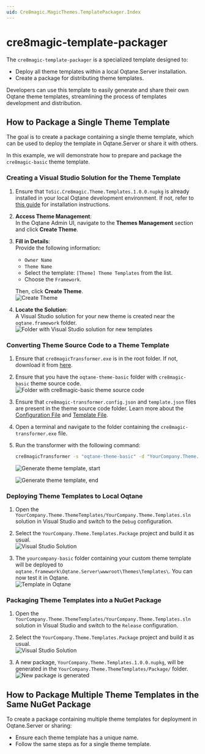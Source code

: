 ```yaml
---
uid: Cre8magic.MagicThemes.TemplatePackager.Index
---
```

# cre8magic-template-packager

The `cre8magic-template-packager` is a specialized template designed to:

- Deploy all theme templates within a local Oqtane.Server installation.
- Create a package for distributing theme templates.

Developers can use this template to easily generate and share their own Oqtane theme templates, streamlining the process of templates development and distribution.

## How to Package a Single Theme Template

The goal is to create a package containing a single theme template, which can be used to deploy the template in Oqtane.Server or share it with others.

In this example, we will demonstrate how to prepare and package the `cre8magic-basic` theme template.

### Creating a Visual Studio Solution for the Theme Template

1. Ensure that `ToSic.Cre8magic.Theme.Templates.1.0.0.nupkg` is already installed in your local Oqtane development environment. If not, refer to [this guide](xref:Cre8magic.MagicThemes.ThemeTemplates.Index) for installation instructions.

1. **Access Theme Management**:  
   In the Oqtane Admin UI, navigate to the **Themes Management** section and click **Create Theme**.

1. **Fill in Details**:  
   Provide the following information:
   - `Owner Name`
   - `Theme Name`
   - Select the template: `[Theme] Theme Templates` from the list.
   - Choose the `Framework`.

   Then, click **Create Theme**.  
   ![Create Theme](./assets/generate-theme-template-solution.png)

1. **Locate the Solution**:  
   A Visual Studio solution for your new theme is created near the `oqtane.framework` folder.  
   ![Folder with Visual Studio solution for new templates](./assets/root-folder.png)

### Converting Theme Source Code to a Theme Template

1. Ensure that `cre8magicTransformer.exe` is in the root folder. If not, download it from [here](https://github.com/cre8magic/cre8magic-transformer/releases).

1. Ensure that you have the `oqtane-theme-basic` folder with `cre8magic-basic` theme source code.  
   ![Folder with cre8magic-basic theme source code](./assets/folder-with-cre8magic-basic.png)

1. Ensure that `cre8magic-transformer.config.json` and `template.json` files are present in the theme source code folder. Learn more about the [Configuration File](xref:Cre8magic.MagicTools.Transformer.Configuration) and [Template File](xref:Cre8magic.MagicTools.Transformer.Index).

1. Open a terminal and navigate to the folder containing the `cre8magic-transformer.exe` file.

1. Run the transformer with the following command:

   ```cmd
   cre8magicTransformer -s "oqtane-theme-basic" -d "YourCompany.Theme.ThemeTemplates/Client/wwwroot/Themes/Templates/yourcompany-basic"
   ```

   ![Generate theme template, start](./assets/cre8magic-transformer-part1.png)

   ![Generate theme template, end](./assets/cre8magic-transformer-part2.png)

### Deploying Theme Templates to Local Oqtane

1. Open the `YourCompany.Theme.ThemeTemplates/YourCompany.Theme.Templates.sln` solution in Visual Studio and switch to the `Debug` configuration.

1. Select the `YourCompany.Theme.Templates.Package` project and build it as usual.  
   ![Visual Studio Solution](./assets/vs-package-debug.png)

1. The `yourcompany-basic` folder containing your custom theme template will be deployed to `oqtane.framework\Oqtane.Server\wwwroot\Themes\Templates\`. You can now test it in Oqtane.  
   ![Template in Oqtane](./assets/template-in-oqtane.png)

### Packaging Theme Templates into a NuGet Package

1. Open the `YourCompany.Theme.ThemeTemplates/YourCompany.Theme.Templates.sln` solution in Visual Studio and switch to the `Release` configuration.

1. Select the `YourCompany.Theme.Templates.Package` project and build it as usual.  
   ![Visual Studio Solution](./assets/vs-package-release.png)

1. A new package, `YourCompany.Theme.Templates.1.0.0.nupkg`, will be generated in the `YourCompany.Theme.ThemeTemplates/Package/` folder.  
   ![New package is generated](./assets/package.png)

## How to Package Multiple Theme Templates in the Same NuGet Package

To create a package containing multiple theme templates for deployment in Oqtane.Server or sharing:

- Ensure each theme template has a unique name.
- Follow the same steps as for a single theme template.